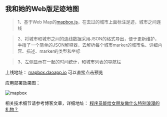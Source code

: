 ## 我和她的Web版足迹地图 

> 1、基于Web Map的[mapbox.js](https://www.mapbox.com/mapbox.js/api/v2.4.0/)，在去过的城市上面标注足迹，城市之间连线

> 2、将城市和城市之间的连线数据采用JSON的格式导出，便于更新维护，手撸了一个简单的JSON解释器，去解析每个城市marker的城市名、详细内容、描述、marker的类型和坐标

> 3、左侧显示在一起的时间统计，和城市列表的导航栏

上线地址： [mapbox.daoapp.io](http://mapbox.daoapp.io)  可以直接点击预览

应用部署效果图：

![mapbox](https://github.com/v4if/mapbox/raw/master/687474703a2f2f37786f7438632e636f6d312e7a302e676c622e636c6f7564646e2e636f6d2f323031362d30392d30382d3137323430362e706e67.png)

相关技术细节请参考博客文章，详细地址： [程序员能给女朋友做什么特别浪漫的礼物？](https://v4if.github.io/2016/ForBunny/)
